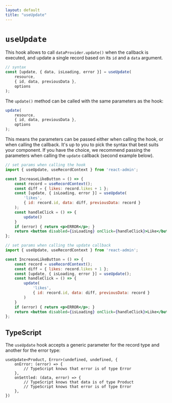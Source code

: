 ```yaml
---
layout: default
title: "useUpdate"
---
```


# `useUpdate`

This hook allows to call `dataProvider.update()` when the callback is executed, and update a single record based on its `id` and a `data` argument.

```jsx
// syntax
const [update, { data, isLoading, error }] = useUpdate(
    resource,
    { id, data, previousData },
    options
);
```

The `update()` method can be called with the same parameters as the hook:

```jsx
update(
    resource,
    { id, data, previousData },
    options
);
```

This means the parameters can be passed either when calling the hook, or when calling the callback. It's up to you to pick the syntax that best suits your component. If you have the choice, we recommend passing the parameters when calling the `update` callback (second example below).

```jsx
// set params when calling the hook
import { useUpdate, useRecordContext } from 'react-admin';

const IncreaseLikeButton = () => {
    const record = useRecordContext();
    const diff = { likes: record.likes + 1 };
    const [update, { isLoading, error }] = useUpdate(
        'likes',
        { id: record.id, data: diff, previousData: record }
    );
    const handleClick = () => {
        update()
    }
    if (error) { return <p>ERROR</p>; }
    return <button disabled={isLoading} onClick={handleClick}>Like</button>;
};

// set params when calling the update callback
import { useUpdate, useRecordContext } from 'react-admin';

const IncreaseLikeButton = () => {
    const record = useRecordContext();
    const diff = { likes: record.likes + 1 };
    const [update, { isLoading, error }] = useUpdate();
    const handleClick = () => {
        update(
            'likes',
            { id: record.id, data: diff, previousData: record }
        )
    }
    if (error) { return <p>ERROR</p>; }
    return <button disabled={isLoading} onClick={handleClick}>Like</button>;
};
```

## TypeScript

The `useUpdate` hook accepts a generic parameter for the record type and another for the error type:

```tsx
useUpdate<Product, Error>(undefined, undefined, {
    onError: (error) => {
        // TypeScript knows that error is of type Error
    },
    onSettled: (data, error) => {
        // TypeScript knows that data is of type Product
        // TypeScript knows that error is of type Error
    },
})
```
